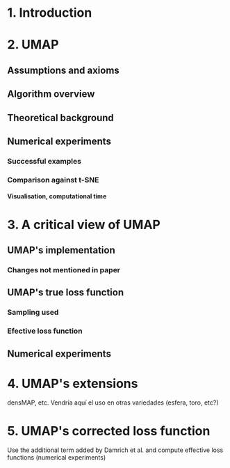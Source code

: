 # 1. Introduction
# 2. UMAP
## Assumptions and axioms
## Algorithm overview
## Theoretical background
## Numerical experiments
### Successful examples
### Comparison against t-SNE
#### Visualisation, computational time


# 3. A critical view of UMAP
## UMAP's implementation
### Changes not mentioned in paper
## UMAP's true loss function
### Sampling used
### Efective loss function
## Numerical experiments


# 4. UMAP's extensions
densMAP, etc.
Vendría aquí el uso en otras variedades (esfera, toro, etc?)

# 5. UMAP's corrected loss function
Use the additional term added by Damrich et al. and compute effective loss functions (numerical experiments)

